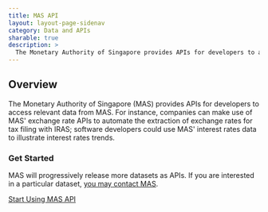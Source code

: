 ```yaml
---
title: MAS API
layout: layout-page-sidenav
category: Data and APIs
sharable: true
description: >
  The Monetary Authority of Singapore provides APIs for developers to access relevant data from MAS.
---
```


## Overview

The Monetary Authority of Singapore (MAS) provides APIs for developers to access relevant data from MAS. For instance, companies can make use of MAS' exchange rate APIs to automate the extraction of exchange rates for tax filing with IRAS; software developers could use MAS' interest rates data to illustrate interest rates trends.

### Get Started

MAS will progressively release more datasets as APIs. If you are interested in a particular dataset, [you may contact MAS](https://www.mas.gov.sg/feedback/).

[Start Using MAS API](https://secure.mas.gov.sg/api/)
